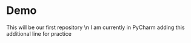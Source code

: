 # Demo
This will be our first repository \n
I am currently in PyCharm adding this additional line for practice 

